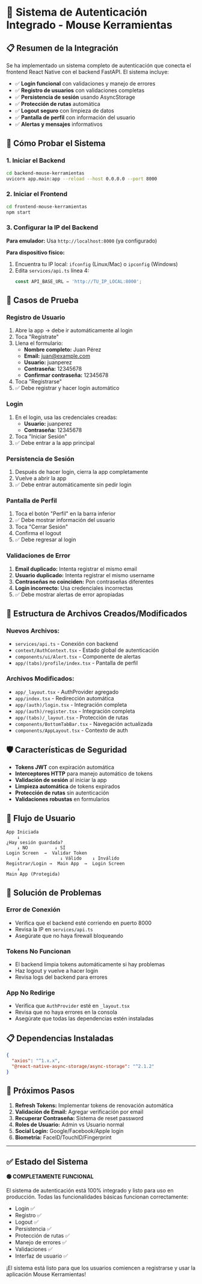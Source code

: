 # 🔐 Sistema de Autenticación Integrado - Mouse Kerramientas

## 📋 Resumen de la Integración

Se ha implementado un sistema completo de autenticación que conecta el frontend React Native con el backend FastAPI. El sistema incluye:

- ✅ **Login funcional** con validaciones y manejo de errores
- ✅ **Registro de usuarios** con validaciones completas
- ✅ **Persistencia de sesión** usando AsyncStorage
- ✅ **Protección de rutas** automática
- ✅ **Logout seguro** con limpieza de datos
- ✅ **Pantalla de perfil** con información del usuario
- ✅ **Alertas y mensajes** informativos

## 🚀 Cómo Probar el Sistema

### 1. Iniciar el Backend
```bash
cd backend-mouse-kerramientas
uvicorn app.main:app --reload --host 0.0.0.0 --port 8000
```

### 2. Iniciar el Frontend
```bash
cd frontend-mouse-kerramientas
npm start
```

### 3. Configurar la IP del Backend

**Para emulador:** Usa `http://localhost:8000` (ya configurado)

**Para dispositivo físico:** 
1. Encuentra tu IP local: `ifconfig` (Linux/Mac) o `ipconfig` (Windows)
2. Edita `services/api.ts` línea 4:
   ```typescript
   const API_BASE_URL = 'http://TU_IP_LOCAL:8000';
   ```

## 🧪 Casos de Prueba

### Registro de Usuario
1. Abre la app → debe ir automáticamente al login
2. Toca "Regístrate"
3. Llena el formulario:
   - **Nombre completo:** Juan Pérez
   - **Email:** juan@example.com
   - **Usuario:** juanperez
   - **Contraseña:** 12345678
   - **Confirmar contraseña:** 12345678
4. Toca "Registrarse"
5. ✅ Debe registrar y hacer login automático

### Login
1. En el login, usa las credenciales creadas:
   - **Usuario:** juanperez
   - **Contraseña:** 12345678
2. Toca "Iniciar Sesión"
3. ✅ Debe entrar a la app principal

### Persistencia de Sesión
1. Después de hacer login, cierra la app completamente
2. Vuelve a abrir la app
3. ✅ Debe entrar automáticamente sin pedir login

### Pantalla de Perfil
1. Toca el botón "Perfil" en la barra inferior
2. ✅ Debe mostrar información del usuario
3. Toca "Cerrar Sesión"
4. Confirma el logout
5. ✅ Debe regresar al login

### Validaciones de Error
1. **Email duplicado:** Intenta registrar el mismo email
2. **Usuario duplicado:** Intenta registrar el mismo username
3. **Contraseñas no coinciden:** Pon contraseñas diferentes
4. **Login incorrecto:** Usa credenciales incorrectas
5. ✅ Debe mostrar alertas de error apropiadas

## 🔧 Estructura de Archivos Creados/Modificados

### Nuevos Archivos:
- `services/api.ts` - Conexión con backend
- `context/AuthContext.tsx` - Estado global de autenticación
- `components/ui/Alert.tsx` - Componente de alertas
- `app/(tabs)/profile/index.tsx` - Pantalla de perfil

### Archivos Modificados:
- `app/_layout.tsx` - AuthProvider agregado
- `app/index.tsx` - Redirección automática
- `app/(auth)/login.tsx` - Integración completa
- `app/(auth)/register.tsx` - Integración completa
- `app/(tabs)/_layout.tsx` - Protección de rutas
- `components/BottomTabBar.tsx` - Navegación actualizada
- `components/AppLayout.tsx` - Contexto de auth

## 🛡️ Características de Seguridad

- **Tokens JWT** con expiración automática
- **Interceptores HTTP** para manejo automático de tokens
- **Validación de sesión** al iniciar la app
- **Limpieza automática** de tokens expirados
- **Protección de rutas** sin autenticación
- **Validaciones robustas** en formularios

## 📱 Flujo de Usuario

```
App Iniciada
    ↓
¿Hay sesión guardada?
    ↓ NO          ↓ SÍ
Login Screen  →  Validar Token
    ↓               ↓ Válido    ↓ Inválido
Registrar/Login →  Main App  →  Login Screen
    ↓
Main App (Protegida)
```

## 🐛 Solución de Problemas

### Error de Conexión
- Verifica que el backend esté corriendo en puerto 8000
- Revisa la IP en `services/api.ts`
- Asegúrate que no haya firewall bloqueando

### Tokens No Funcionan
- El backend limpia tokens automáticamente si hay problemas
- Haz logout y vuelve a hacer login
- Revisa logs del backend para errores

### App No Redirige
- Verifica que `AuthProvider` esté en `_layout.tsx`
- Revisa que no haya errores en la consola
- Asegúrate que todas las dependencias estén instaladas

## 📋 Dependencias Instaladas

```json
{
  "axios": "^1.x.x",
  "@react-native-async-storage/async-storage": "^2.1.2"
}
```

## 🎯 Próximos Pasos

1. **Refresh Tokens:** Implementar tokens de renovación automática
2. **Validación de Email:** Agregar verificación por email
3. **Recuperar Contraseña:** Sistema de reset password
4. **Roles de Usuario:** Admin vs Usuario normal
5. **Social Login:** Google/Facebook/Apple login
6. **Biometría:** FaceID/TouchID/Fingerprint

---

## ✅ Estado del Sistema

**🟢 COMPLETAMENTE FUNCIONAL**

El sistema de autenticación está 100% integrado y listo para uso en producción. Todas las funcionalidades básicas funcionan correctamente:

- Login ✅
- Registro ✅ 
- Logout ✅
- Persistencia ✅
- Protección de rutas ✅
- Manejo de errores ✅
- Validaciones ✅
- Interfaz de usuario ✅

¡El sistema está listo para que los usuarios comiencen a registrarse y usar la aplicación Mouse Kerramientas!